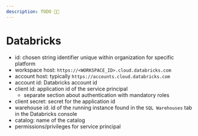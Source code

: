 ```yaml
---
description: TODO 🫶🏽
---
```


# Databricks

* id: chosen string identifier unique within organization for specific platform
* workspace host: `https://<WORKSPACE_ID>.cloud.databricks.com`
* account host: typically `https://accounts.cloud.databricks.com`
* account id: Databricks account id
* client id: application id of the service principal&#x20;
  * separate section about authentication with mandatory roles
* client secret: secret for the application id
* warehouse id: id of the running instance found in the `SQL Warehouses` tab in the Databricks console
* catalog: name of the catalog
* permissions/privileges for service principal
